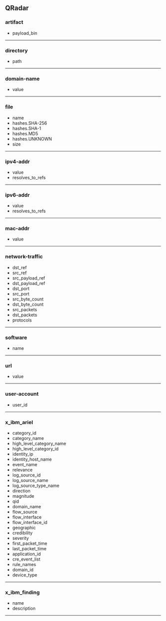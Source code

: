 ## QRadar
### artifact
- payload_bin

___
### directory
- path

___
### domain-name
- value

___
### file
- name
- hashes.SHA-256
- hashes.SHA-1
- hashes.MD5
- hashes.UNKNOWN
- size

___
### ipv4-addr
- value
- resolves_to_refs

___
### ipv6-addr
- value
- resolves_to_refs

___
### mac-addr
- value

___
### network-traffic
- dst_ref
- src_ref
- src_payload_ref
- dst_payload_ref
- dst_port
- src_port
- src_byte_count
- dst_byte_count
- src_packets
- dst_packets
- protocols

___
### software
- name

___
### url
- value

___
### user-account
- user_id

___
### x_ibm_ariel
- category_id
- category_name
- high_level_category_name
- high_level_category_id
- identity_ip
- identity_host_name
- event_name
- relevance
- log_source_id
- log_source_name
- log_source_type_name
- direction
- magnitude
- qid
- domain_name
- flow_source
- flow_interface
- flow_interface_id
- geographic
- credibility
- severity
- first_packet_time
- last_packet_time
- application_id
- cre_event_list
- rule_names
- domain_id
- device_type

___
### x_ibm_finding
- name
- description

___

